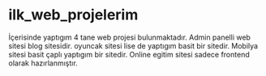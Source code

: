 # ilk_web_projelerim
 İçerisinde yaptıgım 4 tane web projesi bulunmaktadır.
 Admin panelli web sitesi  blog sitesidir.
 oyuncak sitesi lise de yaptıgım basit bir sitedir.
 Mobilya sitesi basit çaplı yaptıgım bir sitedir.
 Online egitim sitesi  sadece frontend olarak hazırlanmıştır.

